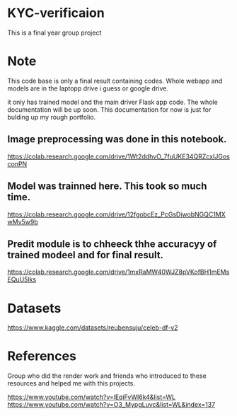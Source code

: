 # KYC-verificaion
This is a final year group project

# Note
This code base is only a final result containing codes. Whole webapp and models are in the laptopp drive i guess or google drive. 

it only has trained model and the main driver Flask app code.
The whole documentation will be up soon.
This documentation for now is just for bulding up my rough portfolio.

## Image preprocessing was done in this notebook.
https://colab.research.google.com/drive/1Wt2ddhvO_7fuUKE34QRZcxIJGosconPN

## Model was trainned here. This took so much time.
https://colab.research.google.com/drive/12fgobcEz_PcGsDiwobNGQC1MXwMv5w9b

## Predit module is to chheeck thhe accuracyy of trained modeel and for final result.
https://colab.research.google.com/drive/1mxRaMW40WJZ8pVKofBH1mEMsEQuU5lks

# Datasets
https://www.kaggle.com/datasets/reubensuju/celeb-df-v2


# References
Group who did the render work and friends who introduced to these resources and helped me with this projects.

https://www.youtube.com/watch?v=lEqiFvWI6k4&list=WL
https://www.youtube.com/watch?v=O3_MypgLuvc&list=WL&index=137


